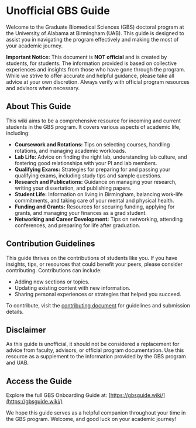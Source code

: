 # Unofficial GBS Guide

Welcome to the Graduate Biomedical Sciences (GBS) doctoral program at the University of Alabama at Birmingham (UAB). This guide is designed to assist you in navigating the program effectively and making the most of your academic journey.

**Important Notice:** This document is **NOT official** and is created by students, for students. The information provided is based on collective experiences and insights from those who have gone through the program. While we strive to offer accurate and helpful guidance, please take all advice at your own discretion. Always verify with official program resources and advisors when necessary.

## About This Guide

This wiki aims to be a comprehensive resource for incoming and current students in the GBS program. It covers various aspects of academic life, including:

- **Coursework and Rotations:** Tips on selecting courses, handling rotations, and managing academic workloads.
- **Lab Life:** Advice on finding the right lab, understanding lab culture, and fostering good relationships with your PI and lab members.
- **Qualifying Exams:** Strategies for preparing for and passing your qualifying exams, including study tips and sample questions.
- **Research and Publications:** Guidance on managing your research, writing your dissertation, and publishing papers.
- **Student Life:** Information on living in Birmingham, balancing work-life commitments, and taking care of your mental and physical health.
- **Funding and Grants:** Resources for securing funding, applying for grants, and managing your finances as a grad student.
- **Networking and Career Development:** Tips on networking, attending conferences, and preparing for life after graduation.

## Contribution Guidelines

This guide thrives on the contributions of students like you. If you have insights, tips, or resources that could benefit your peers, please consider contributing. Contributions can include:

- Adding new sections or topics.
- Updating existing content with new information.
- Sharing personal experiences or strategies that helped you succeed.

To contribute, visit the [contributing document](./.github/CONTRIBUTING.md) for guidelines and submission details.

## Disclaimer

As this guide is unofficial, it should not be considered a replacement for advice from faculty, advisors, or official program documentation. Use this resource as a supplement to the information provided by the GBS program and UAB.

## Access the Guide

Explore the full GBS Onboarding Guide at: [https://gbsguide.wiki/](https://gbsguide.wiki/)

We hope this guide serves as a helpful companion throughout your time in the GBS program. Welcome, and good luck on your academic journey!
